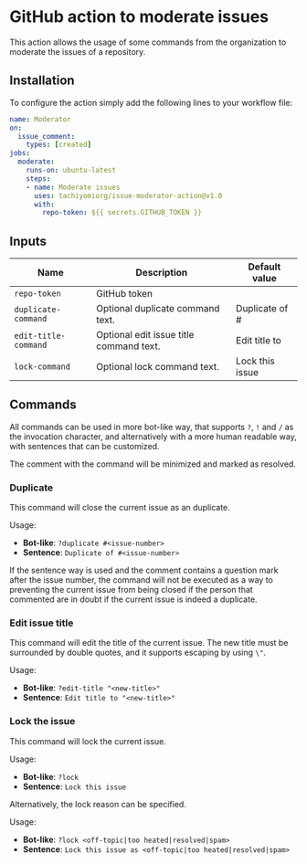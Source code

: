 # GitHub action to moderate issues

This action allows the usage of some commands from the organization
to moderate the issues of a repository.

## Installation

To configure the action simply add the following lines to your workflow file:

```yml
name: Moderator
on:
  issue_comment:
    types: [created]
jobs:
  moderate:
    runs-on: ubuntu-latest
    steps:
    - name: Moderate issues
      uses: tachiyomiorg/issue-moderator-action@v1.0
      with:
        repo-token: ${{ secrets.GITHUB_TOKEN }}
```

## Inputs

| Name | Description | Default value |
| ---- | ----------- | ------------- |
| `repo-token` | GitHub token |  |
| `duplicate-command` | Optional duplicate command text. | Duplicate of # |
| `edit-title-command` | Optional edit issue title command text. | Edit title to |
| `lock-command` | Optional lock command text. | Lock this issue |

## Commands

All commands can be used in more bot-like way, that supports `?`, `!`
and `/` as the invocation character, and alternatively with a more 
human readable way, with sentences that can be customized.

The comment with the command will be minimized and marked as resolved.

### Duplicate

This command will close the current issue as an duplicate.

Usage:

- **Bot-like**: `?duplicate #<issue-number>`
- **Sentence**: `Duplicate of #<issue-number>`

If the sentence way is used and the comment contains a question mark 
after the issue number, the command will not be executed as a way to 
preventing the current issue from being closed if the person that 
commented are in doubt if the current issue is indeed a duplicate.

### Edit issue title

This command will edit the title of the current issue. The new title
must be surrounded by double quotes, and it supports escaping by using `\"`.

Usage:

- **Bot-like**: `?edit-title "<new-title>"`
- **Sentence**: `Edit title to "<new-title>"`

### Lock the issue

This command will lock the current issue.

Usage:

- **Bot-like**: `?lock`
- **Sentence**: `Lock this issue`

Alternatively, the lock reason can be specified.

Usage:

- **Bot-like**: `?lock <off-topic|too heated|resolved|spam>`
- **Sentence**: `Lock this issue as <off-topic|too heated|resolved|spam>`